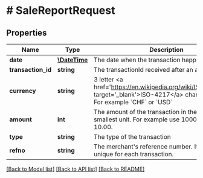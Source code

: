 # # SaleReportRequest

## Properties

Name | Type | Description | Notes
------------ | ------------- | ------------- | -------------
**date** | [**\DateTime**](\DateTime.md) | The date when the transaction happened. | [optional]
**transaction_id** | **string** | The transactionId received after an authorization. | [optional]
**currency** | **string** | 3 letter &lt;a href&#x3D;&#39;https://en.wikipedia.org/wiki/ISO_4217&#39; target&#x3D;&#39;_blank&#39;&gt;ISO-4217&lt;/a&gt; character code. For example &#x60;CHF&#x60; or &#x60;USD&#x60; | [optional]
**amount** | **int** | The amount of the transaction in the currency’s smallest unit. For example use 1000 for CHF 10.00. | [optional]
**type** | **string** | The type of the transaction | [optional]
**refno** | **string** | The merchant&#39;s reference number. It should be unique for each transaction. | [optional]

[[Back to Model list]](../../README.md#models) [[Back to API list]](../../README.md#endpoints) [[Back to README]](../../README.md)
